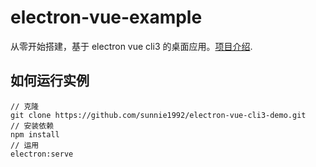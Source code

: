# electron-vue-example

从零开始搭建，基于 electron vue cli3 的桌面应用。[项目介绍](https://juejin.im/post/5d0af5d2f265da1b614ffd72).

## 如何运行实例

```
// 克隆
git clone https://github.com/sunnie1992/electron-vue-cli3-demo.git
// 安装依赖
npm install
// 运用
electron:serve

```
